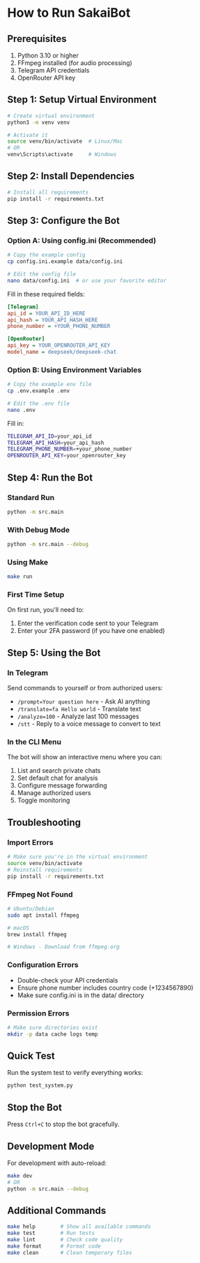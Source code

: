 # How to Run SakaiBot

## Prerequisites
1. Python 3.10 or higher
2. FFmpeg installed (for audio processing)
3. Telegram API credentials
4. OpenRouter API key

## Step 1: Setup Virtual Environment
```bash
# Create virtual environment
python3 -m venv venv

# Activate it
source venv/bin/activate  # Linux/Mac
# OR
venv\Scripts\activate     # Windows
```

## Step 2: Install Dependencies
```bash
# Install all requirements
pip install -r requirements.txt
```

## Step 3: Configure the Bot

### Option A: Using config.ini (Recommended)
```bash
# Copy the example config
cp config.ini.example data/config.ini

# Edit the config file
nano data/config.ini  # or use your favorite editor
```

Fill in these required fields:
```ini
[Telegram]
api_id = YOUR_API_ID_HERE
api_hash = YOUR_API_HASH_HERE  
phone_number = +YOUR_PHONE_NUMBER

[OpenRouter]
api_key = YOUR_OPENROUTER_API_KEY
model_name = deepseek/deepseek-chat
```

### Option B: Using Environment Variables
```bash
# Copy the example env file
cp .env.example .env

# Edit the .env file
nano .env
```

Fill in:
```bash
TELEGRAM_API_ID=your_api_id
TELEGRAM_API_HASH=your_api_hash
TELEGRAM_PHONE_NUMBER=+your_phone_number
OPENROUTER_API_KEY=your_openrouter_key
```

## Step 4: Run the Bot

### Standard Run
```bash
python -m src.main
```

### With Debug Mode
```bash
python -m src.main --debug
```

### Using Make
```bash
make run
```

### First Time Setup
On first run, you'll need to:
1. Enter the verification code sent to your Telegram
2. Enter your 2FA password (if you have one enabled)

## Step 5: Using the Bot

### In Telegram
Send commands to yourself or from authorized users:
- `/prompt=Your question here` - Ask AI anything
- `/translate=fa Hello world` - Translate text
- `/analyze=100` - Analyze last 100 messages
- `/stt` - Reply to a voice message to convert to text

### In the CLI Menu
The bot will show an interactive menu where you can:
1. List and search private chats
2. Set default chat for analysis
3. Configure message forwarding
4. Manage authorized users
5. Toggle monitoring

## Troubleshooting

### Import Errors
```bash
# Make sure you're in the virtual environment
source venv/bin/activate
# Reinstall requirements
pip install -r requirements.txt
```

### FFmpeg Not Found
```bash
# Ubuntu/Debian
sudo apt install ffmpeg

# macOS
brew install ffmpeg

# Windows - Download from ffmpeg.org
```

### Configuration Errors
- Double-check your API credentials
- Ensure phone number includes country code (+1234567890)
- Make sure config.ini is in the data/ directory

### Permission Errors
```bash
# Make sure directories exist
mkdir -p data cache logs temp
```

## Quick Test
Run the system test to verify everything works:
```bash
python test_system.py
```

## Stop the Bot
Press `Ctrl+C` to stop the bot gracefully.

## Development Mode
For development with auto-reload:
```bash
make dev
# OR
python -m src.main --debug
```

## Additional Commands
```bash
make help        # Show all available commands
make test        # Run tests
make lint        # Check code quality
make format      # Format code
make clean       # Clean temporary files
```